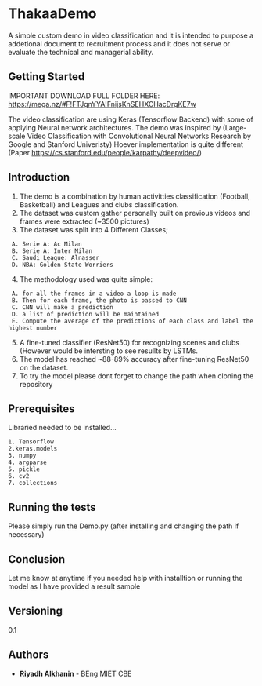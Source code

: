 # ThakaaDemo
A simple custom demo in video classification and it is intended to purpose a addetional document to recruitment process and it does not serve or evaluate the technical and managerial ability.  

## Getting Started
 IMPORTANT DOWNLOAD FULL FOLDER HERE: https://mega.nz/#F!FTJgnYYA!FnijsKnSEHXCHacDrgKE7w
 
The video classification are using Keras (Tensorflow Backend) with some of applying Neural network architectures. The demo was inspired by (Large-scale Video Classification with Convolutional Neural Networks Research by Google and Stanford Univeristy) Hoever implementation is quite different (Paper https://cs.stanford.edu/people/karpathy/deepvideo/)


## Introduction

1. The demo is a combination by human activitties classification (Football, Basketball) and Leagues and clubs classification. 
2. The dataset was custom gather personally built on previous videos and frames were extracted (~3500 pictures) 
3. The dataset was split into 4 Different Classes;
```
 A. Serie A: Ac Milan 
 B. Serie A: Inter Milan 
 C. Saudi League: Alnasser 
 D. NBA: Golden State Worriers
 ```
4. The methodology used was quite simple:
```
 A. for all the frames in a video a loop is made
 B. Then for each frame, the photo is passed to CNN
 C. CNN will make a prediction
 D. a list of prediction will be maintained 
 E. Compute the average of the predictions of each class and label the highest number
 ```
5.  A fine-tuned classifier (ResNet50) for recognizing scenes and clubs (However would be intersting to see resullts by LSTMs.
6. The model has reached ~88-89% accuracy after fine-tuning ResNet50 on the dataset.
7. To try the model please dont forget to change the path when cloning the repository


## Prerequisites

Libraried needed to be installed...

```
1. Tensorflow
2.keras.models 
3. numpy
4. argparse
5. pickle
6. cv2
7. collections
```


## Running the tests

Please simply run the Demo.py (after installing and changing the path if necessary) 


## Conclusion 

Let me know at anytime if you needed help with installtion or running the model as I have provided a result sample

## Versioning

0.1

## Authors

* **Riyadh Alkhanin** - BEng MIET CBE



